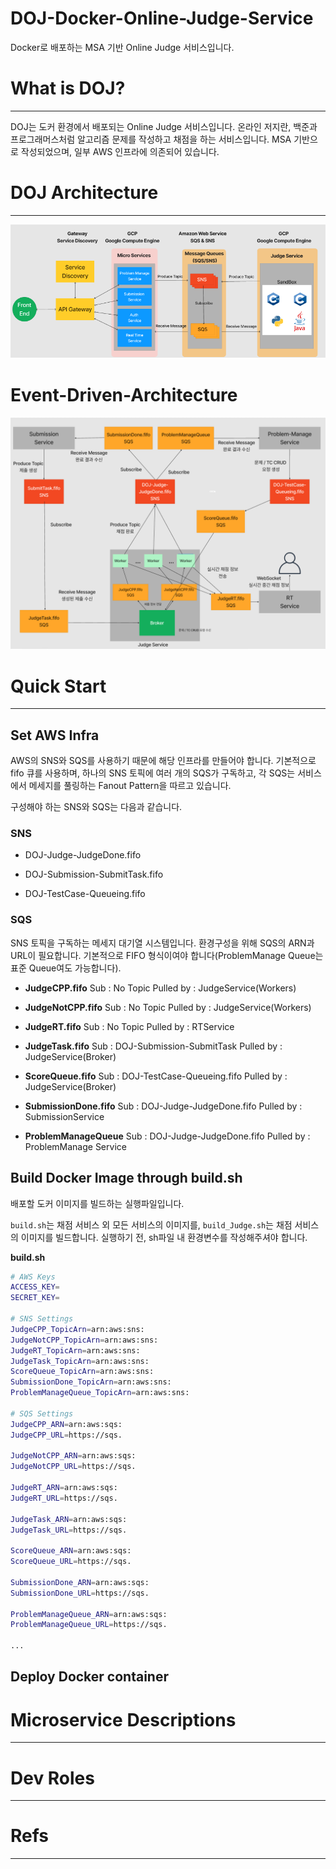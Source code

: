 # DOJ-Docker-Online-Judge-Service
Docker로 배포하는 MSA 기반 Online Judge 서비스입니다.

# What is DOJ?
---
DOJ는 도커 환경에서 배포되는 Online Judge 서비스입니다. 온라인 저지란, 백준과 프로그래머스처럼 알고리즘 문제를 작성하고 채점을 하는 서비스입니다. MSA 기반으로 작성되었으며, 일부 AWS 인프라에 의존되어 있습니다. 

# DOJ Architecture
---
![Alt text](images/architecture.png)

# Event-Driven-Architecture
![Alt text](images/EventDrivenArchitecture.png)

# Quick Start
---
## Set AWS Infra
AWS의 SNS와 SQS를 사용하기 때문에 해당 인프라를 만들어야 합니다. 기본적으로 fifo 큐를 사용하며, 하나의 SNS 토픽에 여러 개의 SQS가 구독하고, 각 SQS는 서비스에서 메세지를 풀링하는 Fanout Pattern을 따르고 있습니다.

구성해야 하는 SNS와 SQS는 다음과 같습니다.

### SNS
- DOJ-Judge-JudgeDone.fifo


- DOJ-Submission-SubmitTask.fifo


- DOJ-TestCase-Queueing.fifo



### SQS
SNS 토픽을 구독하는 메세지 대기열 시스템입니다. 환경구성을 위해 SQS의 ARN과 URL이 필요합니다. 기본적으로 FIFO 형식이여야 합니다(ProblemManage Queue는 표준 Queue여도 가능합니다).

- __JudgeCPP.fifo__
Sub : No Topic
Pulled by : JudgeService(Workers)

- __JudgeNotCPP.fifo__
Sub : No Topic
Pulled by : JudgeService(Workers)

- __JudgeRT.fifo__
Sub : No Topic
Pulled by : RTService

- __JudgeTask.fifo__
Sub : DOJ-Submission-SubmitTask
Pulled by : JudgeService(Broker)

- __ScoreQueue.fifo__
Sub : DOJ-TestCase-Queueing.fifo
Pulled by : JudgeService(Broker)

- __SubmissionDone.fifo__
Sub : DOJ-Judge-JudgeDone.fifo
Pulled by : SubmissionService


- __ProblemManageQueue__
Sub : DOJ-Judge-JudgeDone.fifo
Pulled by : ProblemManage Service


## Build Docker Image through build.sh
배포할 도커 이미지를 빌드하는 실행파일입니다.

```build.sh```는 채점 서비스 외 모든 서비스의 이미지를, ```build_Judge.sh```는 채점 서비스의 이미지를 빌드합니다.
실행하기 전, sh파일 내 환경변수를 작성해주셔야 합니다.

__build.sh__
```bash
# AWS Keys
ACCESS_KEY=
SECRET_KEY=

# SNS Settings
JudgeCPP_TopicArn=arn:aws:sns:
JudgeNotCPP_TopicArn=arn:aws:sns:
JudgeRT_TopicArn=arn:aws:sns:
JudgeTask_TopicArn=arn:aws:sns:
ScoreQueue_TopicArn=arn:aws:sns:
SubmissionDone_TopicArn=arn:aws:sns:
ProblemManageQueue_TopicArn=arn:aws:sns:

# SQS Settings
JudgeCPP_ARN=arn:aws:sqs:
JudgeCPP_URL=https://sqs.

JudgeNotCPP_ARN=arn:aws:sqs:
JudgeNotCPP_URL=https://sqs.

JudgeRT_ARN=arn:aws:sqs:
JudgeRT_URL=https://sqs.

JudgeTask_ARN=arn:aws:sqs:
JudgeTask_URL=https://sqs.

ScoreQueue_ARN=arn:aws:sqs:
ScoreQueue_URL=https://sqs.

SubmissionDone_ARN=arn:aws:sqs:
SubmissionDone_URL=https://sqs.

ProblemManageQueue_ARN=arn:aws:sqs:
ProblemManageQueue_URL=https://sqs.

...
```

## Deploy Docker container


# Microservice Descriptions
---

# Dev Roles
---

# Refs
---